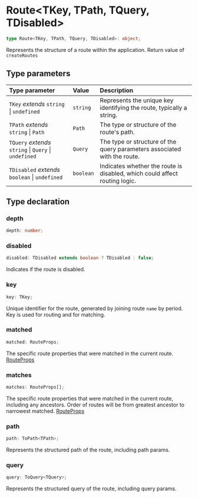 # Route\<TKey, TPath, TQuery, TDisabled\>

```ts
type Route<TKey, TPath, TQuery, TDisabled>: object;
```

Represents the structure of a route within the application. Return value of `createRoutes`

## Type parameters

| Type parameter | Value | Description |
| :------ | :------ | :------ |
| `TKey` *extends* `string` \| `undefined` | `string` | Represents the unique key identifying the route, typically a string. |
| `TPath` *extends* `string` \| `Path` | `Path` | The type or structure of the route's path. |
| `TQuery` *extends* `string` \| `Query` \| `undefined` | `Query` | The type or structure of the query parameters associated with the route. |
| `TDisabled` *extends* `boolean` \| `undefined` | `boolean` | Indicates whether the route is disabled, which could affect routing logic. |

## Type declaration

### depth

```ts
depth: number;
```

### disabled

```ts
disabled: TDisabled extends boolean ? TDisabled : false;
```

Indicates if the route is disabled.

### key

```ts
key: TKey;
```

Unique identifier for the route, generated by joining route `name` by period. Key is used for routing and for matching.

### matched

```ts
matched: RouteProps;
```

The specific route properties that were matched in the current route. [RouteProps](/api/types/RouteProps)

### matches

```ts
matches: RouteProps[];
```

The specific route properties that were matched in the current route, including any ancestors.
Order of routes will be from greatest ancestor to narrowest matched. [RouteProps](/api/types/RouteProps)

### path

```ts
path: ToPath<TPath>;
```

Represents the structured path of the route, including path params.

### query

```ts
query: ToQuery<TQuery>;
```

Represents the structured query of the route, including query params.
